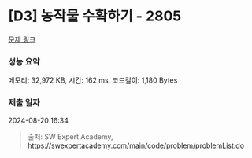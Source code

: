 # [D3] 농작물 수확하기 - 2805 

[문제 링크](https://swexpertacademy.com/main/code/problem/problemDetail.do?contestProbId=AV7GLXqKAWYDFAXB) 

### 성능 요약

메모리: 32,972 KB, 시간: 162 ms, 코드길이: 1,180 Bytes

### 제출 일자

2024-08-20 16:34



> 출처: SW Expert Academy, https://swexpertacademy.com/main/code/problem/problemList.do